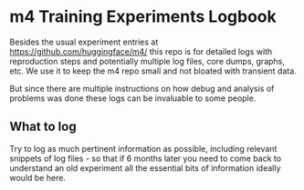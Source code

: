 # m4 Training Experiments Logbook

Besides the usual experiment entries at https://github.com/huggingface/m4/ this repo is for detailed logs with reproduction steps and potentially multiple log files, core dumps, graphs, etc. We use it to keep the m4 repo small and not bloated with transient data.

But since there are multiple instructions on how debug and analysis of problems was done these logs can be invaluable to some people.

## What to log

Try to log as much pertinent information as possible, including relevant snippets of log files - so that if 6 months later you need to come back to understand an old experiment all the essential bits of information ideally would be here.
